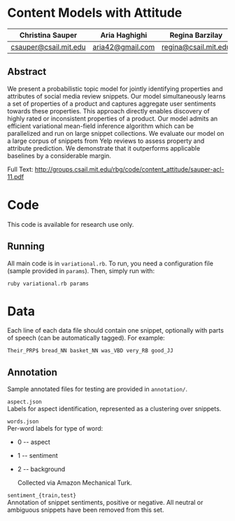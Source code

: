 Content Models with Attitude
===============================================================

Christina Sauper      |  Aria Haghighi     | Regina Barzilay  
:--------------------:|:------------------:|:---------------------:
csauper@csail.mit.edu |  aria42@gmail.com  | regina@csail.mit.edu  

Abstract
--------

We present a probabilistic topic model for jointly identifying properties and
attributes of social media review snippets. Our model simultaneously learns a
set of properties of a product and captures aggregate user sentiments towards
these properties. This approach directly enables discovery of highly rated or
inconsistent properties of a product. Our model admits an efficient variational
mean-field inference algorithm which can be parallelized and run on large
snippet collections. We evaluate our model on a large corpus of snippets from
Yelp reviews to assess property and attribute prediction. We demonstrate that
it outperforms applicable baselines by a considerable margin.

Full Text: http://groups.csail.mit.edu/rbg/code/content_attitude/sauper-acl-11.pdf


Code
====

This code is available for research use only.

Running
-------

All main code is in `variational.rb`.  To run, you need a configuration file
(sample provided in `params`).  Then, simply run with:

`ruby variational.rb params`

Data
====

Each line of each data file should contain one snippet, optionally with parts
of speech (can be automatically tagged).  For example:

`Their_PRP$ bread_NN basket_NN was_VBD very_RB good_JJ`

Annotation
----------

Sample annotated files for testing are provided in `annotation/`.

`aspect.json`  
    Labels for aspect identification, represented as a clustering over
snippets.

`words.json`  
    Per-word labels for type of word:  

* 0 -- aspect  
* 1 -- sentiment  
* 2 -- background  

    Collected via Amazon Mechanical Turk.

`sentiment_{train,test}`  
    Annotation of snippet sentiments, positive or negative.  All neutral or
ambiguous snippets have been removed from this set.
